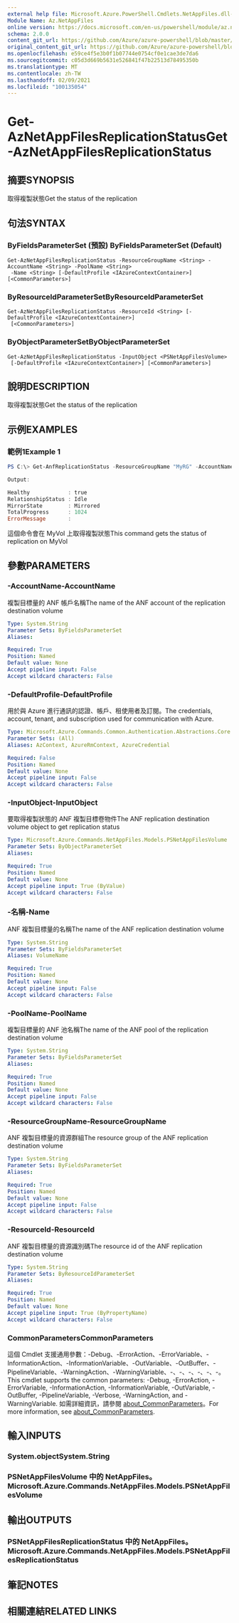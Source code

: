 ```yaml
---
external help file: Microsoft.Azure.PowerShell.Cmdlets.NetAppFiles.dll-Help.xml
Module Name: Az.NetAppFiles
online version: https://docs.microsoft.com/en-us/powershell/module/az.netappfiles/get-aznetappfilesreplicationstatus
schema: 2.0.0
content_git_url: https://github.com/Azure/azure-powershell/blob/master/src/NetAppFiles/NetAppFiles/help/Get-AzNetAppFilesReplicationStatus.md
original_content_git_url: https://github.com/Azure/azure-powershell/blob/master/src/NetAppFiles/NetAppFiles/help/Get-AzNetAppFilesReplicationStatus.md
ms.openlocfilehash: e59ce4f5e3b0f1b07744e0754cf0e1cae3de7da6
ms.sourcegitcommit: c05d3d669b5631e526841f47b22513d78495350b
ms.translationtype: MT
ms.contentlocale: zh-TW
ms.lasthandoff: 02/09/2021
ms.locfileid: "100135054"
---
```

# <span data-ttu-id="fbbbb-101">Get-AzNetAppFilesReplicationStatus</span><span class="sxs-lookup"><span data-stu-id="fbbbb-101">Get-AzNetAppFilesReplicationStatus</span></span>

## <span data-ttu-id="fbbbb-102">摘要</span><span class="sxs-lookup"><span data-stu-id="fbbbb-102">SYNOPSIS</span></span>
<span data-ttu-id="fbbbb-103">取得複製狀態</span><span class="sxs-lookup"><span data-stu-id="fbbbb-103">Get the status of the replication</span></span>

## <span data-ttu-id="fbbbb-104">句法</span><span class="sxs-lookup"><span data-stu-id="fbbbb-104">SYNTAX</span></span>

### <span data-ttu-id="fbbbb-105">ByFieldsParameterSet (預設) </span><span class="sxs-lookup"><span data-stu-id="fbbbb-105">ByFieldsParameterSet (Default)</span></span>
```
Get-AzNetAppFilesReplicationStatus -ResourceGroupName <String> -AccountName <String> -PoolName <String>
 -Name <String> [-DefaultProfile <IAzureContextContainer>] [<CommonParameters>]
```

### <span data-ttu-id="fbbbb-106">ByResourceIdParameterSet</span><span class="sxs-lookup"><span data-stu-id="fbbbb-106">ByResourceIdParameterSet</span></span>
```
Get-AzNetAppFilesReplicationStatus -ResourceId <String> [-DefaultProfile <IAzureContextContainer>]
 [<CommonParameters>]
```

### <span data-ttu-id="fbbbb-107">ByObjectParameterSet</span><span class="sxs-lookup"><span data-stu-id="fbbbb-107">ByObjectParameterSet</span></span>
```
Get-AzNetAppFilesReplicationStatus -InputObject <PSNetAppFilesVolume>
 [-DefaultProfile <IAzureContextContainer>] [<CommonParameters>]
```

## <span data-ttu-id="fbbbb-108">說明</span><span class="sxs-lookup"><span data-stu-id="fbbbb-108">DESCRIPTION</span></span>
<span data-ttu-id="fbbbb-109">取得複製狀態</span><span class="sxs-lookup"><span data-stu-id="fbbbb-109">Get the status of the replication</span></span>

## <span data-ttu-id="fbbbb-110">示例</span><span class="sxs-lookup"><span data-stu-id="fbbbb-110">EXAMPLES</span></span>

### <span data-ttu-id="fbbbb-111">範例1</span><span class="sxs-lookup"><span data-stu-id="fbbbb-111">Example 1</span></span>
```powershell
PS C:\> Get-AnfReplicationStatus -ResourceGroupName "MyRG" -AccountName "MyAnfAccount" -PoolName "MyAnfPool" -PoolName "MyDestinationPool" -VolumeName "MyVol"

Output:

Healthy            : true
RelationshipStatus : Idle
MirrorState        : Mirrored
TotalProgress      : 1024
ErrorMessage       :
```

<span data-ttu-id="fbbbb-112">這個命令會在 MyVol 上取得複製狀態</span><span class="sxs-lookup"><span data-stu-id="fbbbb-112">This command gets the status of replication on MyVol</span></span>

## <span data-ttu-id="fbbbb-113">參數</span><span class="sxs-lookup"><span data-stu-id="fbbbb-113">PARAMETERS</span></span>

### <span data-ttu-id="fbbbb-114">-AccountName</span><span class="sxs-lookup"><span data-stu-id="fbbbb-114">-AccountName</span></span>
<span data-ttu-id="fbbbb-115">複製目標量的 ANF 帳戶名稱</span><span class="sxs-lookup"><span data-stu-id="fbbbb-115">The name of the ANF account of the replication destination volume</span></span>

```yaml
Type: System.String
Parameter Sets: ByFieldsParameterSet
Aliases:

Required: True
Position: Named
Default value: None
Accept pipeline input: False
Accept wildcard characters: False
```

### <span data-ttu-id="fbbbb-116">-DefaultProfile</span><span class="sxs-lookup"><span data-stu-id="fbbbb-116">-DefaultProfile</span></span>
<span data-ttu-id="fbbbb-117">用於與 Azure 進行通訊的認證、帳戶、租使用者及訂閱。</span><span class="sxs-lookup"><span data-stu-id="fbbbb-117">The credentials, account, tenant, and subscription used for communication with Azure.</span></span>

```yaml
Type: Microsoft.Azure.Commands.Common.Authentication.Abstractions.Core.IAzureContextContainer
Parameter Sets: (All)
Aliases: AzContext, AzureRmContext, AzureCredential

Required: False
Position: Named
Default value: None
Accept pipeline input: False
Accept wildcard characters: False
```

### <span data-ttu-id="fbbbb-118">-InputObject</span><span class="sxs-lookup"><span data-stu-id="fbbbb-118">-InputObject</span></span>
<span data-ttu-id="fbbbb-119">要取得複製狀態的 ANF 複製目標卷物件</span><span class="sxs-lookup"><span data-stu-id="fbbbb-119">The ANF replication destination volume object to get replication status</span></span>

```yaml
Type: Microsoft.Azure.Commands.NetAppFiles.Models.PSNetAppFilesVolume
Parameter Sets: ByObjectParameterSet
Aliases:

Required: True
Position: Named
Default value: None
Accept pipeline input: True (ByValue)
Accept wildcard characters: False
```

### <span data-ttu-id="fbbbb-120">-名稱</span><span class="sxs-lookup"><span data-stu-id="fbbbb-120">-Name</span></span>
<span data-ttu-id="fbbbb-121">ANF 複製目標量的名稱</span><span class="sxs-lookup"><span data-stu-id="fbbbb-121">The name of the ANF replication destination volume</span></span>

```yaml
Type: System.String
Parameter Sets: ByFieldsParameterSet
Aliases: VolumeName

Required: True
Position: Named
Default value: None
Accept pipeline input: False
Accept wildcard characters: False
```

### <span data-ttu-id="fbbbb-122">-PoolName</span><span class="sxs-lookup"><span data-stu-id="fbbbb-122">-PoolName</span></span>
<span data-ttu-id="fbbbb-123">複製目標量的 ANF 池名稱</span><span class="sxs-lookup"><span data-stu-id="fbbbb-123">The name of the ANF pool of the replication destination volume</span></span>

```yaml
Type: System.String
Parameter Sets: ByFieldsParameterSet
Aliases:

Required: True
Position: Named
Default value: None
Accept pipeline input: False
Accept wildcard characters: False
```

### <span data-ttu-id="fbbbb-124">-ResourceGroupName</span><span class="sxs-lookup"><span data-stu-id="fbbbb-124">-ResourceGroupName</span></span>
<span data-ttu-id="fbbbb-125">ANF 複製目標量的資源群組</span><span class="sxs-lookup"><span data-stu-id="fbbbb-125">The resource group of the ANF replication destination volume</span></span>

```yaml
Type: System.String
Parameter Sets: ByFieldsParameterSet
Aliases:

Required: True
Position: Named
Default value: None
Accept pipeline input: False
Accept wildcard characters: False
```

### <span data-ttu-id="fbbbb-126">-ResourceId</span><span class="sxs-lookup"><span data-stu-id="fbbbb-126">-ResourceId</span></span>
<span data-ttu-id="fbbbb-127">ANF 複製目標量的資源識別碼</span><span class="sxs-lookup"><span data-stu-id="fbbbb-127">The resource id of the ANF replication destination volume</span></span>

```yaml
Type: System.String
Parameter Sets: ByResourceIdParameterSet
Aliases:

Required: True
Position: Named
Default value: None
Accept pipeline input: True (ByPropertyName)
Accept wildcard characters: False
```

### <span data-ttu-id="fbbbb-128">CommonParameters</span><span class="sxs-lookup"><span data-stu-id="fbbbb-128">CommonParameters</span></span>
<span data-ttu-id="fbbbb-129">這個 Cmdlet 支援通用參數：-Debug、-ErrorAction、-ErrorVariable、-InformationAction、-InformationVariable、-OutVariable、-OutBuffer、-PipelineVariable、-WarningAction、-WarningVariable、-、-、-、-、-、-。</span><span class="sxs-lookup"><span data-stu-id="fbbbb-129">This cmdlet supports the common parameters: -Debug, -ErrorAction, -ErrorVariable, -InformationAction, -InformationVariable, -OutVariable, -OutBuffer, -PipelineVariable, -Verbose, -WarningAction, and -WarningVariable.</span></span> <span data-ttu-id="fbbbb-130">如需詳細資訊，請參閱 [about_CommonParameters](http://go.microsoft.com/fwlink/?LinkID=113216)。</span><span class="sxs-lookup"><span data-stu-id="fbbbb-130">For more information, see [about_CommonParameters](http://go.microsoft.com/fwlink/?LinkID=113216).</span></span>

## <span data-ttu-id="fbbbb-131">輸入</span><span class="sxs-lookup"><span data-stu-id="fbbbb-131">INPUTS</span></span>

### <span data-ttu-id="fbbbb-132">System.object</span><span class="sxs-lookup"><span data-stu-id="fbbbb-132">System.String</span></span>

### <span data-ttu-id="fbbbb-133">PSNetAppFilesVolume 中的 NetAppFiles。</span><span class="sxs-lookup"><span data-stu-id="fbbbb-133">Microsoft.Azure.Commands.NetAppFiles.Models.PSNetAppFilesVolume</span></span>

## <span data-ttu-id="fbbbb-134">輸出</span><span class="sxs-lookup"><span data-stu-id="fbbbb-134">OUTPUTS</span></span>

### <span data-ttu-id="fbbbb-135">PSNetAppFilesReplicationStatus 中的 NetAppFiles。</span><span class="sxs-lookup"><span data-stu-id="fbbbb-135">Microsoft.Azure.Commands.NetAppFiles.Models.PSNetAppFilesReplicationStatus</span></span>

## <span data-ttu-id="fbbbb-136">筆記</span><span class="sxs-lookup"><span data-stu-id="fbbbb-136">NOTES</span></span>

## <span data-ttu-id="fbbbb-137">相關連結</span><span class="sxs-lookup"><span data-stu-id="fbbbb-137">RELATED LINKS</span></span>
